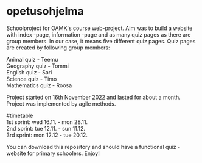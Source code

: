 # opetusohjelma
Schoolproject for OAMK's course web-project. Aim was to build a website with index -page, information -page 
and as many quiz pages as there are group members. In our case, it means five different quiz pages. Quiz pages 
are created by following group members: <br>

Animal quiz - Teemu <br>
Geography quiz - Tommi <br>
English quiz - Sari <br>
Science quiz - Timo <br>
Mathematics quiz - Roosa <br>

Project started on 16th November 2022 and lasted for about a month. Project was implemented by agile methods.<br>

#timetable<br>
1st sprint: wed 16.11. - mon 28.11.<br>
2nd sprint: tue 12.11. - sun 11.12.<br>
3rd sprint: mon 12.12 - tue 20.12.<br>

You can download this repository and should have a functional quiz -website for primary schoolers. Enjoy!